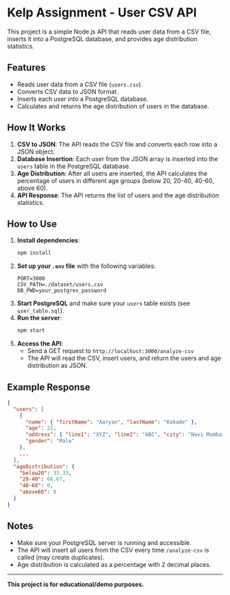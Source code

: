 # Kelp Assignment - User CSV API

This project is a simple Node.js API that reads user data from a CSV file, inserts it into a PostgreSQL database, and provides age distribution statistics.

## Features
- Reads user data from a CSV file (`users.csv`).
- Converts CSV data to JSON format.
- Inserts each user into a PostgreSQL database.
- Calculates and returns the age distribution of users in the database.

## How It Works
1. **CSV to JSON**: The API reads the CSV file and converts each row into a JSON object.
2. **Database Insertion**: Each user from the JSON array is inserted into the `users` table in the PostgreSQL database.
3. **Age Distribution**: After all users are inserted, the API calculates the percentage of users in different age groups (below 20, 20-40, 40-60, above 60).
4. **API Response**: The API returns the list of users and the age distribution statistics.

## How to Use
1. **Install dependencies**:
   ```bash
   npm install
   ```
2. **Set up your `.env` file** with the following variables:
   ```env
   PORT=3000
   CSV_PATH=./dataset/users.csv
   DB_PWD=your_postgres_password
   ```
3. **Start PostgreSQL** and make sure your `users` table exists (see `user_table.sql`).
4. **Run the server**:
   ```bash
   npm start
   ```
5. **Access the API**:
   - Send a GET request to `http://localhost:3000/analyze-csv`
   - The API will read the CSV, insert users, and return the users and age distribution as JSON.

## Example Response
```json
{
  "users": [
    {
      "name": { "firstName": "Aaryan", "lastName": "Kakade" },
      "age": 22,
      "address": { "line1": "XYZ", "line2": "ABC", "city": "Navi Mumbai", "state": "Maharashtra" },
      "gender": "Male"
    },
    ...
  ],
  "ageDistribution": {
    "below20": 33.33,
    "20-40": 66.67,
    "40-60": 0,
    "above60": 0
  }
}
```

## Notes
- Make sure your PostgreSQL server is running and accessible.
- The API will insert all users from the CSV every time `/analyze-csv` is called (may create duplicates).
- Age distribution is calculated as a percentage with 2 decimal places.

---

**This project is for educational/demo purposes.**
